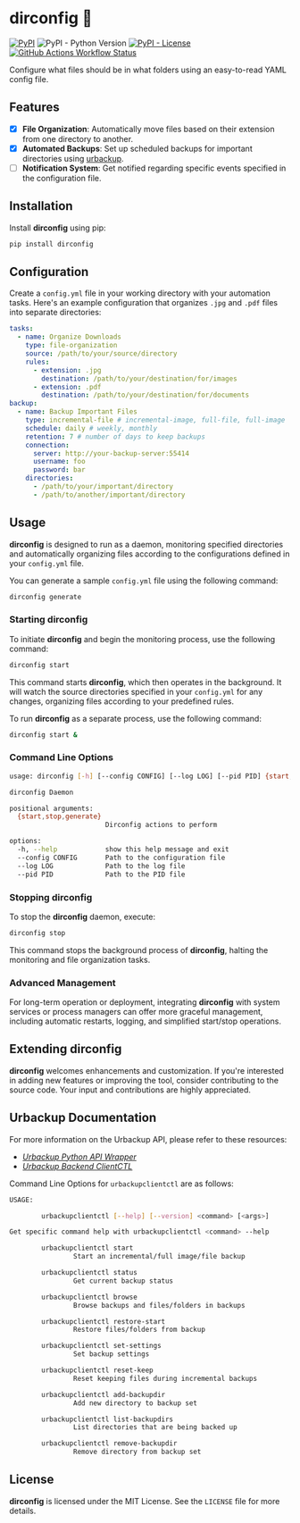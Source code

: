 # dirconfig 📂

[![PyPI](https://img.shields.io/pypi/v/dirconfig)](https://pypi.org/project/dirconfig/)
![PyPI - Python Version](https://img.shields.io/pypi/pyversions/dirconfig)
[![PyPI - License](https://img.shields.io/pypi/l/dirconfig)](LICENSE)
[![GitHub Actions Workflow Status](https://img.shields.io/github/actions/workflow/status/judahpaul16/dirconfig/workflow.yaml)](https://github.com/judahpaul16/dirconfig/actions)

 Configure what files should be in what folders using an easy-to-read YAML config file.

## Features

- [x] **File Organization**: Automatically move files based on their extension from one directory to another.
- [x] **Automated Backups**: Set up scheduled backups for important directories using [urbackup](https://github.com/uroni/urbackup-server-python-web-api-wrapper).
- [ ] **Notification System**: Get notified regarding specific events specified in the configuration file.

## Installation

Install **dirconfig** using pip:

```sh
pip install dirconfig
```

## Configuration

Create a `config.yml` file in your working directory with your automation tasks. Here's an example configuration that organizes `.jpg` and `.pdf` files into separate directories:

```yaml
tasks:
  - name: Organize Downloads
    type: file-organization
    source: /path/to/your/source/directory
    rules:
      - extension: .jpg
        destination: /path/to/your/destination/for/images
      - extension: .pdf
        destination: /path/to/your/destination/for/documents
backup:
  - name: Backup Important Files
    type: incremental-file # incremental-image, full-file, full-image
    schedule: daily # weekly, monthly
    retention: 7 # number of days to keep backups
    connection:
      server: http://your-backup-server:55414
      username: foo
      password: bar
    directories:
      - /path/to/your/important/directory
      - /path/to/another/important/directory
```

## Usage

**dirconfig** is designed to run as a daemon, monitoring specified directories and automatically organizing files according to the configurations defined in your `config.yml` file.

You can generate a sample `config.yml` file using the following command:

```sh
dirconfig generate
```

### Starting dirconfig

To initiate **dirconfig** and begin the monitoring process, use the following command:

```sh
dirconfig start
```

This command starts **dirconfig**, which then operates in the background. It will watch the source directories specified in your `config.yml` for any changes, organizing files according to your predefined rules.

To run **dirconfig** as a separate process, use the following command:

```sh
dirconfig start &
```

### Command Line Options
```sh
usage: dirconfig [-h] [--config CONFIG] [--log LOG] [--pid PID] {start,stop,generate}

dirconfig Daemon

positional arguments:
  {start,stop,generate}
                        Dirconfig actions to perform

options:
  -h, --help            show this help message and exit
  --config CONFIG       Path to the configuration file
  --log LOG             Path to the log file
  --pid PID             Path to the PID file
```

### Stopping dirconfig

To stop the **dirconfig** daemon, execute:

```sh
dirconfig stop
```

This command stops the background process of **dirconfig**, halting the monitoring and file organization tasks.

### Advanced Management

For long-term operation or deployment, integrating **dirconfig** with system services or process managers can offer more graceful management, including automatic restarts, logging, and simplified start/stop operations.

## Extending dirconfig

**dirconfig** welcomes enhancements and customization. If you're interested in adding new features or improving the tool, consider contributing to the source code. Your input and contributions are highly appreciated.

## Urbackup Documentation
For more information on the Urbackup API, please refer to these resources:
* *[Urbackup Python API Wrapper](https://github.com/uroni/urbackup-server-python-web-api-wrapper)*
* *[Urbackup Backend ClientCTL](https://github.com/uroni/urbackup_backend/tree/dev/clientctl)*

Command Line Options for `urbackupclientctl` are as follows:
```sh
USAGE:

        urbackupclientctl [--help] [--version] <command> [<args>]

Get specific command help with urbackupclientctl <command> --help

        urbackupclientctl start
                Start an incremental/full image/file backup

        urbackupclientctl status
                Get current backup status

        urbackupclientctl browse
                Browse backups and files/folders in backups

        urbackupclientctl restore-start
                Restore files/folders from backup

        urbackupclientctl set-settings
                Set backup settings

        urbackupclientctl reset-keep
                Reset keeping files during incremental backups

        urbackupclientctl add-backupdir
                Add new directory to backup set

        urbackupclientctl list-backupdirs
                List directories that are being backed up

        urbackupclientctl remove-backupdir
                Remove directory from backup set
```

## License

**dirconfig** is licensed under the MIT License. See the `LICENSE` file for more details.
